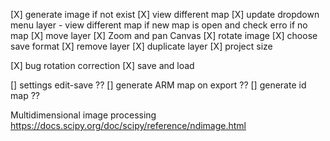 [X] generate image if not exist
[X] view different map
[X] update dropdown menu layer - view different map if new map is open and check erro if no map
[X] move layer
[X] Zoom and pan Canvas
[X] rotate image
[X] choose save format
[X] remove layer
[X] duplicate layer
[X] project size

[X] bug rotation correction
[X] save and load

[] settings edit-save ??
[] generate ARM map on export ??
[] generate id map ??

Multidimensional image processing 
https://docs.scipy.org/doc/scipy/reference/ndimage.html